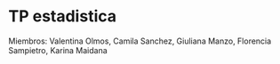 # TP estadistica 

Miembros: Valentina Olmos, Camila Sanchez, Giuliana Manzo, Florencia Sampietro, Karina Maidana
